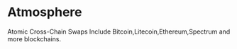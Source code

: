 # Atmosphere
Atomic Cross-Chain Swaps lnclude Bitcoin,Litecoin,Ethereum,Spectrum and more blockchains.

